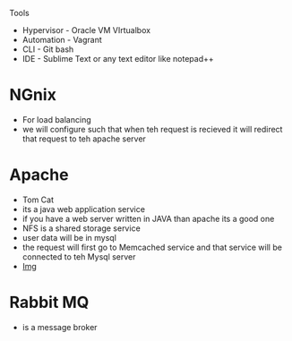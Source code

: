 Tools

- Hypervisor - Oracle VM VIrtualbox
- Automation - Vagrant
- CLI - Git bash
- IDE - Sublime Text or any text editor like notepad++

# NGnix

- For load balancing
- we will configure such that when teh request is recieved it will redirect that request to teh apache server

# Apache

- Tom Cat
- its a java web application service
- if you have a web server written in JAVA than apache its a good one
- NFS is a shared storage service
- user data will be in mysql
- the request will first go to Memcached service and that service will be connected to teh Mysql server
- [Img](https://github.com/jstgrowup/My_System_design/assets/40628582/3658511a-21a8-473c-97c5-d0ebc98cc635)

# Rabbit MQ

- is a message broker

#
